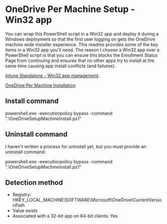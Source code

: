 # OneDrive Per Machine Setup - Win32 app

You can wrap this PowerShell script in a Win32 app and deploy it during a Windows deployment so that the first user logging on gets the OneDrive machine wide installer experience. This readme provides some of the key items in a Win32 app you'll need. The reason I choose a Win32 app over a PowerShell script is that you can ensure this blocks the Enrollment Status Page from continuing and ensures that no other apps try to install at the same time causing app install conflicts (and failures).

[Intune Standalone - Win32 app management](https://docs.microsoft.com/en-us/mem/intune/apps/apps-win32-app-management).

[OneDrive Per Machine Installation](https://docs.microsoft.com/en-us/onedrive/per-machine-installation#:~:text=Deployment%20instructions.%201%20Download%20OneDriveSetup.exe.%202%20Run%20%22OneDriveSetup.exe,by%20using%20Microsoft%20Endpoint%20Configuration%20Manager%20...%20)

## Install command
powershell.exe -executionpolicy bypass -command ".\OneDriveSetupMachineInstall.ps1"

## Uninstall command
I haven't written a process for uninstall yet, but you must provide an uninstall command:

powershell.exe -executionpolicy bypass -command ".\OneDriveSetupMachineInstall.ps1"

## Detection method

- Registry: HKEY_LOCAL_MACHINE\SOFTWARE\Microsoft\OneDrive\CurrentVersionPath
- Value exists
- Associated with a 32-bit app on 64-bit clients: Yes
